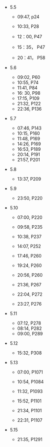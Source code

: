 - 5.5 
  
  - 09:47, p24
  
  - 10:33, P28
  
  - 12：00, P47
  
  - 15：35， P47
  
  - 20：41， P58

- 5.6
  
  - 09:02, P60
  - 10:55, P74
  - 11:41, P84
  - 16: 30, P98
  - 17:15, P109
  - 21:32, P122
  - 22:36, P136

- 5.7
  
  - 07:46, P143
  - 10:15, P160
  - 11:48, P169
  - 14:26, P169
  - 16:53, P189
  - 20:14, P191
  - 21:57, P201

- 5.8
  
  - 13:37, P209

- 5.9
  
  - 23:50, P220

- 5.10
  
  - 07:00, P220
  
  - 09:58, P235
  
  - 10:38, P237
  
  - 14:07, P252
  
  - 17:46, P260
  
  - 19:24, P260
  
  - 20:56, P260
  
  - 21:36, P267
  
  - 22:04, P272
  
  - 23:27, P276

- 5.11
  
  - 07:12, P278
  - 08:14, P282
  - 09:00, P289

- 5.12
  
  - 15:32, P308

- 5.13
  
  - 07:00, P1071
  
  - 10:54, P1084
  
  - 11:32, P1093
  
  - 15:52, P1101
  
  - 21:34, P1101
  
  - 22:31, P1107

- 5.15
  
  - 21:35, P1291
